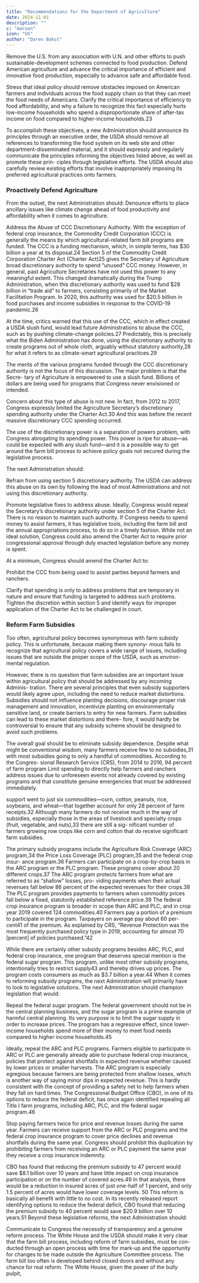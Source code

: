 ```yaml
---
title: "Recommendations for the Department of Agriculture"
date: 2024-11-01
description: ""
c: "maroon"
icon: "US"
author: "Daren Bakst"
---
```




Remove the U.S. from any association with U.N. and other efforts to push
sustainable-development schemes connected to food production.
Defend American agriculture and advance the critical importance of
efficient and innovative food production, especially to advance safe and
affordable food.

Stress that ideal policy should remove obstacles imposed on American
farmers and individuals across the food supply chain so that they can meet
the food needs of Americans.
Clarify the critical importance of efficiency to food affordability, and why a
failure to recognize this fact especially hurts low-income households who
spend a disproportionate share of after-tax income on food compared to
higher-income households.23

To accomplish these objectives, a new Administration should announce its
principles through an executive order, the USDA should remove all references to transforming the food system on its web site and other department-disseminated material, and it should expressly and regularly communicate the
principles informing the objectives listed above, as well as promote these prin-
ciples through legislative efforts. The USDA should also carefully review existing
efforts that involve inappropriately imposing its preferred agricultural practices
onto farmers.


### Proactively Defend Agriculture

From the outset, the next Administration should: Denounce efforts to place ancillary issues like climate change ahead of food productivity and affordability when it comes to agriculture. 

Address the Abuse of CCC Discretionary Authority. With the exception of
federal crop insurance, the Commodity Credit Corporation (CCC) is generally the
means by which agricultural-related farm bill programs are funded. The CCC is a
funding mechanism, which, in simple terms, has $30 billion a year at its disposal.24
Section 5 of the Commodity Credit Corporation Charter Act (Charter Act)25
gives the Secretary of Agriculture broad discretionary authority to spend “unused”
CCC money. However, in general, past Agriculture Secretaries have not used this
power to any meaningful extent. This changed dramatically during the Trump
Administration, when this discretionary authority was used to fund $28 billion
in “trade aid” to farmers, consisting primarily of the Market Facilitation Program.
In 2020, this authority was used for $20.5 billion in food purchases and income
subsidies in response to the COVID-19 pandemic.26

At the time, critics warned that this use of the CCC, which in effect created a
USDA slush fund, would lead future Administrations to abuse the CCC, such as
by pushing climate-change policies.27 Predictably, this is precisely what the Biden
Administration has done, using the discretionary authority to create programs
out of whole cloth, arguably without statutory authority,28 for what it refers to as
climate-smart agricultural practices.29

The merits of the various programs funded through the CCC discretionary
authority is not the focus of this discussion. The major problem is that the Secre-
tary of Agriculture is empowered to use a slush fund. Billions of dollars are being
used for programs that Congress never envisioned or intended.

Concern about this type of abuse is not new. In fact, from 2012 to 2017, Congress
expressly limited the Agriculture Secretary’s discretionary spending authority
under the Charter Act.30 And this was before the recent massive discretionary CCC
spending occurred.

The use of the discretionary power is a separation of powers problem, with
Congress abrogating its spending power. This power is ripe for abuse—as could be
expected with any slush fund—and it is a possible way to get around the farm bill
process to achieve policy goals not secured during the legislative process.

The next Administration should:

Refrain from using section 5 discretionary authority. The USDA can
address this abuse on its own by following the lead of most Administrations
and not using this discretionary authority.

Promote legislative fixes to address abuse. Ideally, Congress would
repeal the Secretary’s discretionary authority under section 5 of the Charter
Act. There is no reason to maintain such authority. If Congress needs to
spend money to assist farmers, it has legislative tools, including the farm bill
and the annual appropriations process, to do so in a timely fashion. While
not an ideal solution, Congress could also amend the Charter Act to require
prior congressional approval through duly enacted legislation before any
money is spent.

At a minimum, Congress should amend the Charter Act to:

Prohibit the CCC from being used to assist parties beyond farmers and ranchers.

Clarify that spending is only to address problems that are temporary in
nature and ensure that funding is targeted to address such problems.
Tighten the discretion within section 5 and identify ways for improper
application of the Charter Act to be challenged in court.


### Reform Farm Subsidies

Too often, agricultural policy becomes synonymous with farm subsidy policy. This is unfortunate, because making them synony- mous fails to recognize that agricultural policy covers a wide range of issues, including issues that are outside the proper scope of the USDA, such as environ- mental regulation.

However, there is no question that farm subsidies are an important issue
within agricultural policy that should be addressed by any incoming Adminis-
tration. There are several principles that even subsidy supporters would likely
agree upon, including the need to reduce market distortions. Subsidies should not
influence planting decisions, discourage proper risk management and innovation,
incentivize planting on environmentally sensitive land, or create barriers to entry
for new farmers. Farm subsidies can lead to these market distortions and there-
fore, it would hardly be controversial to ensure that any subsidy scheme should
be designed to avoid such problems.

The overall goal should be to eliminate subsidy dependence. Despite what
might be conventional wisdom, many farmers receive few to no subsidies,31 with
most subsidies going to only a handful of commodities. According to the Congres-
sional Research Service (CRS), from 2014 to 2016, 94 percent of farm program Limit spending to directly help farmers and ranchers address issues due to unforeseen events not already covered by existing programs and that
constitute genuine emergencies that must be addressed immediately.﻿

support went to just six commodities—corn, cotton, peanuts, rice, soybeans, and
wheat—that together account for only 28 percent of farm receipts.32 Although many
farmers do not receive much in the way of subsidies, especially those in the areas
of livestock and specialty crops (fruit, vegetable, and nuts),33 there are still a sig-
nificant number of farmers growing row crops like corn and cotton that do receive
significant farm subsidies.

The primary subsidy programs include the Agriculture Risk Coverage (ARC)
program,34 the Price Loss Coverage (PLC) program,35 and the federal crop insur-
ance program.36 Farmers can participate on a crop-by-crop basis in the ARC
program or the PLC program. These programs cover about 20 different crops.37 The
ARC program protects farmers from what are referred to as “shallow” losses, pro-
viding payments when their actual revenues fall below 86 percent of the expected
revenues for their crops.38 The PLC program provides payments to farmers when
commodity prices fall below a fixed, statutorily established reference price.39
The federal crop insurance program is broader in scope than ARC and PLC,
and in crop year 2019 covered 124 commodities.40 Farmers pay a portion of a
premium to participate in the program. Taxpayers on average pay about 60 per-
cent41 of the premium. As explained by CRS, “Revenue Protection was the most
frequently purchased policy type in 2019, accounting for almost 70 [percent] of
policies purchased.”42

While there are certainly other subsidy programs besides ARC, PLC, and federal
crop insurance, one program that deserves special mention is the federal sugar
program. This program, unlike most other subsidy programs, intentionally tries
to restrict supply43 and thereby drives up prices. The program costs consumers as
much as $3.7 billion a year.44
When it comes to reforming subsidy programs, the next Administration will
primarily have to look to legislative solutions. The next Administration should
champion legislation that would:

Repeal the federal sugar program. The federal government should
not be in the central planning business, and the sugar program is a prime
example of harmful central planning. Its very purpose is to limit the sugar
supply in order to increase prices. The program has a regressive effect, since
lower-income households spend more of their money to meet food needs
compared to higher income households.45

Ideally, repeal the ARC and PLC programs. Farmers eligible to
participate in ARC or PLC are generally already able to purchase federal
crop insurance, policies that protect against shortfalls in expected revenue
whether caused by lower prices or smaller harvests. The ARC program is
especially egregious because farmers are being protected from shallow losses, which is another way of saying minor dips in expected revenue.
This is hardly consistent with the concept of providing a safety net to help
farmers when they fall on hard times. The Congressional Budget Office
(CBO), in one of its options to reduce the federal deficit, has once again
identified repealing all Title I farm programs, including ARC, PLC, and the
federal sugar program.46

Stop paying farmers twice for price and revenue losses during the
same year. Farmers can receive support from the ARC or PLC programs
and the federal crop insurance program to cover price declines and revenue
shortfalls during the same year. Congress should prohibit this duplication by
prohibiting farmers from receiving an ARC or PLC payment the same year
they receive a crop insurance indemnity.

CBO has found that reducing the premium subsidy to 47 percent would
save $8.1 billion over 10 years and have little impact on crop insurance
participation or on the number of covered acres.49 In that analysis, there
would be a reduction in insured acres of just one-half of 1 percent, and
only 1.5 percent of acres would have lower coverage levels. 50 This reform
is basically all benefit with little to no cost. In its recently released report
identifying options to reduce the federal deficit, CBO found that reducing
the premium subsidy to 40 percent would save $20.9 billion over 10 years.51
Beyond these legislative reforms, the next Administration should:

Communicate to Congress the necessity of transparency and a genuine
reform process. The White House and the USDA should make it very clear
that the farm bill process, including reform of farm subsidies, must be con-
ducted through an open process with time for mark-up and the opportunity
for changes to be made outside the Agriculture Committee process.
The farm bill too often is developed behind closed doors and without any
chance for real reform. The White House, given the power of the bully pulpit,


